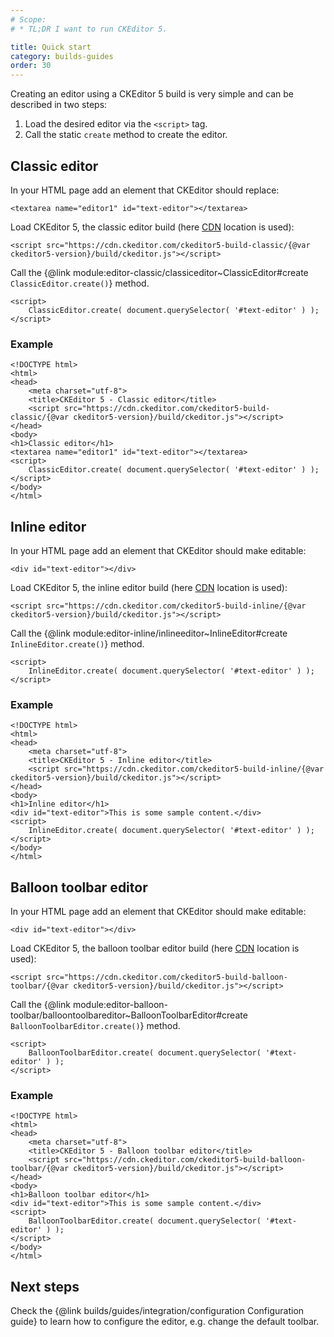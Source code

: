 ```yaml
---
# Scope:
# * TL;DR I want to run CKEditor 5.

title: Quick start
category: builds-guides
order: 30
---
```


Creating an editor using a CKEditor 5 build is very simple and can be described in two steps:
 
1. Load the desired editor via the `<script>` tag.
2. Call the static `create` method to create the editor.

## Classic editor

In your HTML page add an element that CKEditor should replace:
```
<textarea name="editor1" id="text-editor"></textarea>
```

Load CKEditor 5, the classic editor build (here [CDN](https://cdn.ckeditor.com/) location is used):
```
<script src="https://cdn.ckeditor.com/ckeditor5-build-classic/{@var ckeditor5-version}/build/ckeditor.js"></script>
```

Call the {@link module:editor-classic/classiceditor~ClassicEditor#create `ClassicEditor.create()`} method.
```
<script>
	ClassicEditor.create( document.querySelector( '#text-editor' ) );
</script>
```

### Example

```
<!DOCTYPE html>
<html>
<head>
	<meta charset="utf-8">
	<title>CKEditor 5 - Classic editor</title>
	<script src="https://cdn.ckeditor.com/ckeditor5-build-classic/{@var ckeditor5-version}/build/ckeditor.js"></script>
</head>
<body>
<h1>Classic editor</h1>
<textarea name="editor1" id="text-editor"></textarea>
<script>
	ClassicEditor.create( document.querySelector( '#text-editor' ) );
</script>
</body>
</html>
```

## Inline editor

In your HTML page add an element that CKEditor should make editable:
```
<div id="text-editor"></div>
```

Load CKEditor 5, the inline editor build (here [CDN](https://cdn.ckeditor.com/) location is used):
```
<script src="https://cdn.ckeditor.com/ckeditor5-build-inline/{@var ckeditor5-version}/build/ckeditor.js"></script>
```

Call the {@link module:editor-inline/inlineeditor~InlineEditor#create `InlineEditor.create()`} method.
```
<script>
	InlineEditor.create( document.querySelector( '#text-editor' ) );
</script>
```

### Example

```
<!DOCTYPE html>
<html>
<head>
	<meta charset="utf-8">
	<title>CKEditor 5 - Inline editor</title>
	<script src="https://cdn.ckeditor.com/ckeditor5-build-inline/{@var ckeditor5-version}/build/ckeditor.js"></script>
</head>
<body>
<h1>Inline editor</h1>
<div id="text-editor">This is some sample content.</div>
<script>
	InlineEditor.create( document.querySelector( '#text-editor' ) );
</script>
</body>
</html>
```

## Balloon toolbar editor

In your HTML page add an element that CKEditor should make editable:
```
<div id="text-editor"></div>
```

Load CKEditor 5, the balloon toolbar editor build (here [CDN](https://cdn.ckeditor.com/) location is used):
```
<script src="https://cdn.ckeditor.com/ckeditor5-build-balloon-toolbar/{@var ckeditor5-version}/build/ckeditor.js"></script>
```

Call the {@link module:editor-balloon-toolbar/balloontoolbareditor~BalloonToolbarEditor#create `BalloonToolbarEditor.create()`} method.
```
<script>
	BalloonToolbarEditor.create( document.querySelector( '#text-editor' ) );
</script>
```

### Example

```
<!DOCTYPE html>
<html>
<head>
	<meta charset="utf-8">
	<title>CKEditor 5 - Balloon toolbar editor</title>
	<script src="https://cdn.ckeditor.com/ckeditor5-build-balloon-toolbar/{@var ckeditor5-version}/build/ckeditor.js"></script>
</head>
<body>
<h1>Balloon toolbar editor</h1>
<div id="text-editor">This is some sample content.</div>
<script>
	BalloonToolbarEditor.create( document.querySelector( '#text-editor' ) );
</script>
</body>
</html>
```

## Next steps

Check the {@link builds/guides/integration/configuration Configuration guide} to learn how to configure the editor, e.g. change the default toolbar.